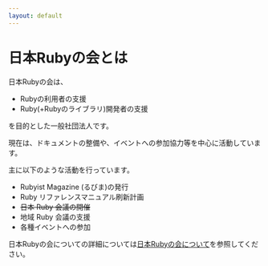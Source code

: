 ```yaml
---
layout: default
---
```

# 日本Rubyの会とは

日本Rubyの会は、

* Rubyの利用者の支援
* Ruby(+Rubyのライブラリ)開発者の支援

を目的とした一般社団法人です。

現在は、ドキュメントの整備や、イベントへの参加協力等を中心に活動しています。

主に以下のような活動を行っています。

* Rubyist Magazine (るびま)の発行
* Ruby リファレンスマニュアル刷新計画
* <s>日本 Ruby 会議の開催</s>
* 地域 Ruby 会議の支援
* 各種イベントへの参加

日本Rubyの会についての詳細については[日本Rubyの会について](/aboutus.html)を参照してください。

